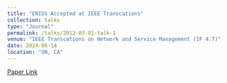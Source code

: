 ```yaml
---
title: "ENIDS Accepted at IEEE Transcations"
collection: talks
type: "Journal"
permalink: /talks/2012-03-01-talk-1
venue: "IEEE Transcations on Network and Service Management (IF 4.7)"
date: 2024-06-14
location: "ON, CA"
---
```


[Paper Link](https://ieeexplore.ieee.org/abstract/document/10557716)


<!-- Will be updated Soon! -->
